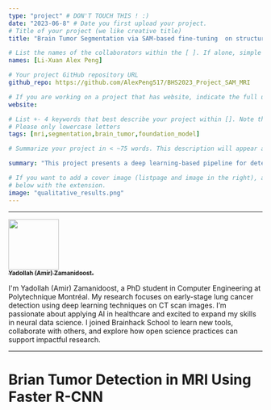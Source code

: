 ```yaml
---
type: "project" # DON'T TOUCH THIS ! :)
date: "2023-06-8" # Date you first upload your project.
# Title of your project (we like creative title)
title: "Brain Tumor Segmentation via SAM-based fine-tuning  on structural MRI images"

# List the names of the collaborators within the [ ]. If alone, simple put your name within []
names: [Li-Xuan Alex Peng]

# Your project GitHub repository URL
github_repo: https://github.com/AlexPeng517/BHS2023_Project_SAM_MRI

# If you are working on a project that has website, indicate the full url including "https://" below or leave it empty.
website:

# List +- 4 keywords that best describe your project within []. Note that the project summary also involves a number of key words. Those are listed on top of the [github repository](https://github.com/AlexPeng517/BHS2023_Project_SAM_MRI), click `manage topics`.
# Please only lowercase letters
tags: [mri,segmentation,brain_tumor,foundation_model]

# Summarize your project in < ~75 words. This description will appear at the top of your page and on the list page with other projects..

summary: "This project presents a deep learning-based pipeline for detecting brain tumors in MRI scans using a customized Faster R-CNN architecture."

# If you want to add a cover image (listpage and image in the right), add it to your directory and indicate the name
# below with the extension.
image: "qualitative_results.png"
---
```

<!-- This is an html comment and this won't appear in the rendered page. You are now editing the "content" area, the core of your description. Everything that you can do in markdown is allowed below. We added a couple of comments to guide your through documenting your progress. -->
---

<a href="https://github.com/Amirzamani4096">
   <img src="https://avatars.githubusercontent.com/u/84202242?v=4" width="100px;" alt=""/>
   <br /><sub><b>Yadollah (Amir) Zamanidoost.</b></sub>
</a>

I'm Yadollah (Amir) Zamanidoost, a PhD student in Computer Engineering at Polytechnique Montréal. My research focuses on early-stage lung cancer detection using deep learning techniques on CT scan images. I’m passionate about applying AI in healthcare and excited to expand my skills in neural data science. I joined Brainhack School to learn new tools, collaborate with others, and explore how open science practices can support impactful research.

---
# Brian Tumor Detection in MRI Using Faster R-CNN
